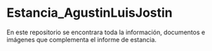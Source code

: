 # Estancia_AgustinLuisJostin
En este repositorio se encontrara toda la información, documentos e imágenes que complementa el informe de estancia. 
